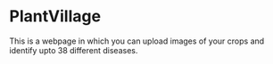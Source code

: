 # PlantVillage
This is a webpage in which you can upload images of your crops and identify upto 38 different diseases.
